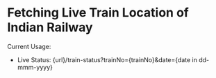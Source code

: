 # Fetching Live Train Location of Indian Railway

Current Usage:
  - Live Status: {url}/train-status?trainNo={trainNo}&date={date in dd-mmm-yyyy}
